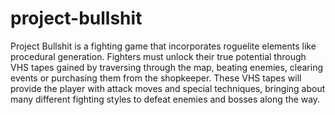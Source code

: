 # project-bullshit
Project Bullshit is a fighting game that incorporates roguelite elements like procedural generation. Fighters must unlock their true potential through VHS tapes gained by traversing through the map, beating enemies, clearing events or purchasing them from the shopkeeper. These VHS tapes will provide the player with attack moves and special techniques, bringing about many different fighting styles to defeat enemies and bosses along the way.
